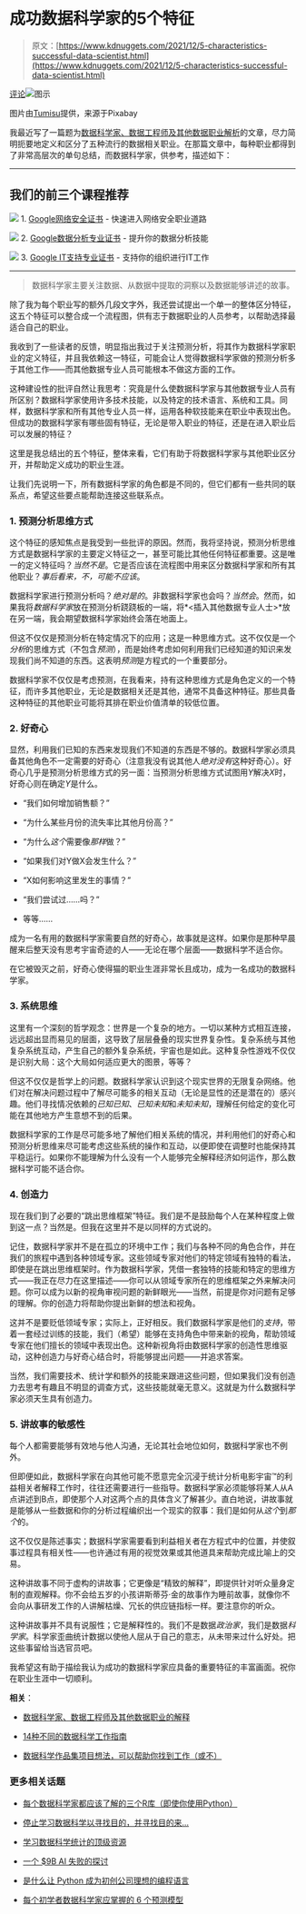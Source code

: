 # 成功数据科学家的5个特征

> 原文：[https://www.kdnuggets.com/2021/12/5-characteristics-successful-data-scientist.html](https://www.kdnuggets.com/2021/12/5-characteristics-successful-data-scientist.html)

[评论](#comments)![图示](../Images/30cdfe0816ee4df241ef69515418c54c.png)

图片由[Tumisu](https://pixabay.com/users/tumisu-148124/)提供，来源于Pixabay

我最近写了一篇题为[数据科学家、数据工程师及其他数据职业解析](/2021/05/data-scientist-data-engineer-data-careers-explained.html)的文章，尽力简明扼要地定义和区分了五种流行的数据相关职业。在那篇文章中，每种职业都得到了非常高层次的单句总结，而数据科学家，供参考，描述如下：

* * *

## 我们的前三个课程推荐

![](../Images/0244c01ba9267c002ef39d4907e0b8fb.png) 1\. [Google网络安全证书](https://www.kdnuggets.com/google-cybersecurity) - 快速进入网络安全职业道路

![](../Images/e225c49c3c91745821c8c0368bf04711.png) 2\. [Google数据分析专业证书](https://www.kdnuggets.com/google-data-analytics) - 提升你的数据分析技能

![](../Images/0244c01ba9267c002ef39d4907e0b8fb.png) 3\. [Google IT支持专业证书](https://www.kdnuggets.com/google-itsupport) - 支持你的组织进行IT工作

* * *

> 数据科学家主要关注数据、从数据中提取的洞察以及数据能够讲述的故事。

除了我为每个职业写的额外几段文字外，我还尝试提出一个单一的整体区分特征，这五个特征可以整合成一个流程图，供有志于数据职业的人员参考，以帮助选择最适合自己的职业。

我收到了一些读者的反馈，明显指出我过于关注预测分析，将其作为数据科学家职业的定义特征，并且我依赖这一特征，可能会让人觉得数据科学家做的预测分析多于其他工作——而其他数据专业人员可能根本不做这方面的工作。

这种建设性的批评自然让我思考：究竟是什么使数据科学家与其他数据专业人员有所区别？数据科学家使用许多技术技能，以及特定的技术语言、系统和工具。同样，数据科学家和所有其他专业人员一样，运用各种软技能来在职业中表现出色。但成功的数据科学家有哪些固有特征，无论是带入职业的特征，还是在进入职业后可以发展的特征？

这里是我总结出的五个特征，整体来看，它们有助于将数据科学家与其他职业区分开，并帮助定义成功的职业生涯。

让我们先说明一下，所有数据科学家的角色都是不同的，但它们都有一些共同的联系点，希望这些要点能帮助连接这些联系点。

### 1\. 预测分析思维方式

这个特征的感知焦点是我受到一些批评的原因。然而，我将坚持说，预测分析思维方式是数据科学家的主要定义特征之一，甚至可能比其他任何特征都重要。这是唯一的定义特征吗？*当然不是*。它是否应该在流程图中用来区分数据科学家和所有其他职业？*事后看来，不，可能不应该*。

数据科学家进行预测分析吗？*绝对是的*。非数据科学家也会吗？*当然会*。然而，如果我将*数据科学家*放在预测分析跷跷板的一端，将*<插入其他数据专业人士>*放在另一端，我会期望数据科学家始终会落在地面上。

但这不仅仅是预测分析在特定情况下的应用；这是一种思维方式。这不仅仅是一个*分析*的思维方式（不包含*预测*），而是始终考虑如何利用我们已经知道的知识来发现我们尚不知道的东西。这表明*预测*是方程式的一个重要部分。

数据科学家不仅仅是考虑预测，在我看来，持有这种思维方式是角色定义的一个特征，而许多其他职业，无论是数据相关还是其他，通常不具备这种特征。那些具备这种特征的其他职业可能将其排在职业价值清单的较低位置。

### 2\. 好奇心

显然，利用我们已知的东西来发现我们不知道的东西是不够的。数据科学家必须具备其他角色不一定需要的好奇心（注意我没有说其他人*绝对没有*这种好奇心）。好奇心几乎是预测分析思维方式的另一面：当预测分析思维方式试图用*Y*解决*X*时，好奇心则在确定*Y*是什么。

+   “我们如何增加销售额？”

+   “为什么某些月份的流失率比其他月份高？”

+   “为什么*这个*需要像*那样*做？”

+   “如果我们对Y做X会发生什么？”

+   “X如何影响这里发生的事情？”

+   “我们尝试过……吗？”

+   等等……

成为一名有用的数据科学家需要自然的好奇心，故事就是这样。如果你是那种早晨醒来后整天没有思考宇宙奇迹的人——无论在哪个层面——数据科学不适合你。

在它被毁灭之前，好奇心使得猫的职业生涯非常长且成功，成为一名成功的数据科学家。

### 3\. 系统思维

这里有一个深刻的哲学观念：世界是一个复杂的地方。一切以某种方式相互连接，远远超出显而易见的层面，这导致了层层叠叠的现实世界复杂性。复杂系统与其他复杂系统互动，产生自己的额外复杂系统，宇宙也是如此。这种复杂性游戏不仅仅是识别大局：这个大局如何适应更大的图景，等等？

但这不仅仅是哲学上的问题。数据科学家认识到这个现实世界的无限复杂网络。他们对在解决问题过程中了解尽可能多的相关互动（无论是显性的还是潜在的）感兴趣。他们寻找情况依赖的*已知已知*、*已知未知*和*未知未知*，理解任何给定的变化可能在其他地方产生意想不到的后果。

数据科学家的工作是尽可能多地了解他们相关系统的情况，并利用他们的好奇心和预测分析思维来尽可能考虑这些系统的操作和互动，以便即使在调整时也能保持其平稳运行。如果你不能理解为什么没有一个人能够完全解释经济如何运作，那么数据科学可能不适合你。

### 4\. 创造力

现在我们到了必要的“跳出思维框架”特征。我们是不是鼓励每个人在某种程度上做到这一点？当然是。但我在这里并不是以同样的方式说的。

记住，数据科学家并不是在孤立的环境中工作；我们与各种不同的角色合作，并在我们的旅程中遇到各种领域专家。这些领域专家对他们的特定领域有独特的看法，即使是在跳出思维框架时。作为数据科学家，凭借一套独特的技能和特定的思维方式——我正在尽力在这里描述——你可以从领域专家所在的思维框架之外来解决问题。你可以成为以新的视角审视问题的新鲜眼光——当然，前提是你对问题有足够的理解。你的创造力将帮助你提出新鲜的想法和视角。

这并不是要贬低领域专家；实际上，正好相反。我们数据科学家是他们的*支持*，带着一套经过训练的技能，我们（希望）能够在支持角色中带来新的视角，帮助领域专家在他们擅长的领域中表现出色。这种新视角将由数据科学家的创造性思维驱动，这种创造力与好奇心结合时，将能够提出问题——并追求答案。

当然，我们需要技术、统计学和额外的技能来跟进这些问题，但如果我们没有创造力去思考有趣且不明显的调查方式，这些技能就毫无意义。这就是为什么数据科学家必须天生具有创造力。

### 5. 讲故事的敏感性

每个人都需要能够有效地与他人沟通，无论其社会地位如何，数据科学家也不例外。

但即便如此，数据科学家在向其他可能不愿意完全沉浸于统计分析电影宇宙™的利益相关者解释工作时，往往还需要进行一些指导。数据科学家必须能够将某人从A点讲述到B点，即使那个人对这两个点的具体含义了解甚少。直白地说，讲故事就是能够从一些数据和你的分析过程编织出一个现实的叙事：我们是如何从*这个*到*那个*的。

这不仅仅是陈述事实；数据科学家需要看到利益相关者在方程式中的位置，并使叙事过程具有相关性——也许通过有用的视觉效果或其他道具来帮助完成比喻上的交易。

这种讲故事不同于虚构的讲故事；它更像是“精致的解释”，即提供针对听众量身定制的直观解释。你不会给五岁的小孩讲斯蒂芬·金的故事作为睡前故事，就像你不会向从事研发工作的人讲解枯燥、冗长的供应链指标一样。要注意你的听众。

这种讲故事并不具有说服性；它是解释性的。我们不是数据*政治家*，我们是数据*科学家*。科学家歪曲统计数据以使他人屈从于自己的意志，从未带来过什么好处。把这些事留给当选官员吧。

我希望这有助于描绘我认为成功的数据科学家应具备的重要特征的丰富画面。祝你在职业生涯中一切顺利。

**相关**：

+   [数据科学家、数据工程师及其他数据职业的解释](/2021/05/data-scientist-data-engineer-data-careers-explained.html)

+   [14种不同的数据科学工作指南](/2021/10/guide-14-different-data-science-jobs.html)

+   [数据科学作品集项目想法，可以帮助你找到工作（或不）](/2021/10/data-science-portfolio-project-ideas.html)

### 更多相关话题

+   [每个数据科学家都应该了解的三个R库（即使你使用Python）](https://www.kdnuggets.com/2021/12/three-r-libraries-every-data-scientist-know-even-python.html)

+   [停止学习数据科学以寻找目的，并寻找目的来…](https://www.kdnuggets.com/2021/12/stop-learning-data-science-find-purpose.html)

+   [学习数据科学统计的顶级资源](https://www.kdnuggets.com/2021/12/springboard-top-resources-learn-data-science-statistics.html)

+   [一个 $9B AI 失败的探讨](https://www.kdnuggets.com/2021/12/9b-ai-failure-examined.html)

+   [是什么让 Python 成为初创公司理想的编程语言](https://www.kdnuggets.com/2021/12/makes-python-ideal-programming-language-startups.html)

+   [每个初学者数据科学家应掌握的 6 个预测模型](https://www.kdnuggets.com/2021/12/6-predictive-models-every-beginner-data-scientist-master.html)

